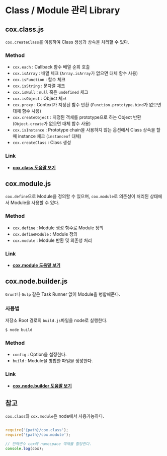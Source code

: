 # Class / Module 관리 Library

## cox.class.js
`cox.createClass`를 이용하여 Class 생성과 상속을 처리할 수 있다.

### Method 
- `cox.each` : Callback 함수 배열 순회 호출 
- `cox.isArray` : 배열 체크 (`Array.isArray`가 없으면 대체 함수 사용)
- `cox.isFunction` : 함수 체크
- `cox.isString` : 문자열 체크
- `cox.isNull` : `null` 혹은 `undefined` 체크
- `cox.isObject` : Object 체크
- `cox.proxy` : Context가 지정된 함수 반환 (`Function.prototype.bind`가 없으면 대체 함수 사용)
- `cox.createObject` : 지정된 객체를 prototype으로 하는 Object 반환 (`Object.create`가 없으면 대체 함수 사용)
- `cox.isInstance` : Prototype chain을 사용하지 않는 옵션에서 Class 상속을 할 때 instance 체크 (`instanceof` 대체)
- `cox.createClass` : Class 생성


### Link
- [**cox.class 도움말 보기**](https://github.com/coxcore/cox-class/wiki/cox.class.js)



## cox.module.js
`cox.define`으로 Module을 정의할 수 있으며, `cox.module`로 의존성이 처리된 상태에서 Module을 사용할 수 있다.

### Method
- `cox.define` : Module 생성 함수로 Module 정의
- `cox.defineModule` : Module 정의
- `cox.module` : Module 반환 및 의존성 처리

### Link
- [**cox.module 도움말 보기**](https://github.com/coxcore/cox-class/wiki/cox.module.js)



## cox.node.builder.js
`Grunt`나 `Gulp` 같은 Task Runner 없이 Module을 병합해준다.


### 사용법

저장소 Root 경로의 `build.js`파일을 node로 실행한다.

```javascript
$ node build
```


### Method
- `config` : Option을 설정한다.
- `build` : Module을 병합한 파일을 생성한다.

### Link
- [**cox.node.builder 도움말 보기**](https://github.com/coxcore/cox-class/wiki/cox.node.builder.js)



## 참고
`cox.class`와 `cox.module`은 node에서 사용가능하다.

```javascript

require('{path}/cox.class');
require('{path}/cox.module');

// 전역변수 cox에 namespace 객체를 할당한다.
console.log(cox);

``` 
